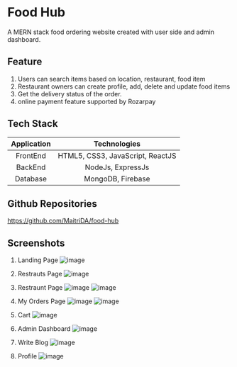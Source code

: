 # Food Hub
A MERN stack food ordering website created with user side and admin dashboard.

## Feature 
1) Users can search items based on location, restaurant, food item
2) Restaurant owners can create profile, add, delete and update food items
3) Get the delivery status of the order.
4) online payment feature supported by Rozarpay

## Tech Stack
| Application | Technologies |
| :------------: |:-------------:|
| FrontEnd | HTML5, CSS3, JavaScript, ReactJS |
| BackEnd  | NodeJs, ExpressJs |
| Database | MongoDB, Firebase |

## Github Repositories
https://github.com/MaitriDA/food-hub

## Screenshots
1) Landing Page
![image](https://drive.google.com/uc?export=view&id=15r2XEWulLWcGXvkxmnjsJG19GWgREf33)

2) Restrauts Page
![image](https://drive.google.com/uc?export=view&id=1RpfEJa36SRSAXBA_HZBgVSHzBambu60o)

3) Restraunt Page
![image](https://drive.google.com/uc?export=view&id=11zZQT05yzBR5LCczeprM7Je1e75BNJwx)
![image](https://drive.google.com/uc?export=view&id=1rGmogqS11n65zciWH3d-fvupZz6tkHqI)

4) My Orders Page
![image](https://drive.google.com/uc?export=view&id=17pRYvqak6DZTVMNQCZbDKUKcJJdnimf7)
![image](https://drive.google.com/uc?export=view&id=1zCFz-WASfs2lwG2yu5xD_-6HG-_iQY2J)

5) Cart
![image](https://drive.google.com/uc?export=view&id=1u8LF2xjScKMyoiLV1Gwi1N6Ohg2tFyYY)

6) Admin Dashboard
![image](https://drive.google.com/uc?export=view&id=189S_uEhmMfq7IMtOp5QBHEDajFu7KkMo)

7) Write Blog
![image](https://drive.google.com/uc?export=view&id=1rcK17E5hGr9jzHnAN0JCi8BmEW0z1Tlp)

8) Profile
![image](https://drive.google.com/uc?export=view&id=1qUt_6uNL23ck57ir3m_CNMINzUC9QLmx)
